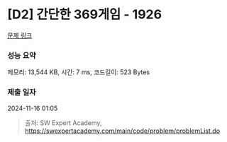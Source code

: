 # [D2] 간단한 369게임 - 1926 

[문제 링크](https://swexpertacademy.com/main/code/problem/problemDetail.do?contestProbId=AV5PTeo6AHUDFAUq) 

### 성능 요약

메모리: 13,544 KB, 시간: 7 ms, 코드길이: 523 Bytes

### 제출 일자

2024-11-16 01:05



> 출처: SW Expert Academy, https://swexpertacademy.com/main/code/problem/problemList.do
